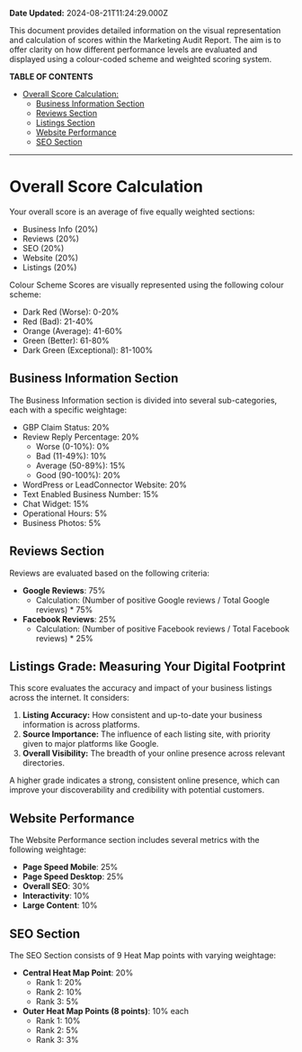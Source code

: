 **Date Updated:** 2024-08-21T11:24:29.000Z

This document provides detailed information on the visual representation and calculation of scores within the Marketing Audit Report. The aim is to offer clarity on how different performance levels are evaluated and displayed using a colour-coded scheme and weighted scoring system.

  
**TABLE OF CONTENTS**

* [Overall Score Calculation:](https://help.gohighlevel.com/a/solutions/articles/155000003053?portalId=48000045315#Overall-Score-Calculation%3A)  
   * [Business Information Section](https://help.gohighlevel.com/a/solutions/articles/155000003053?portalId=48000045315#Business-Information-Section)  
   * [Reviews Section](https://help.gohighlevel.com/a/solutions/articles/155000003053?portalId=48000045315#Reviews-Section)  
   * [Listings Section](https://help.gohighlevel.com/a/solutions/articles/155000003053?portalId=48000045315#Listings-Section)  
   * [Website Performance](https://help.gohighlevel.com/a/solutions/articles/155000003053?portalId=48000045315#Website-Performance)  
   * [SEO Section](https://help.gohighlevel.com/a/solutions/articles/155000003053?portalId=48000045315#SEO-Section)

---

# **Overall Score Calculation**

Your overall score is an average of five equally weighted sections:

* Business Info (20%)
* Reviews (20%)
* SEO (20%)
* Website (20%)
* Listings (20%)

Colour Scheme Scores are visually represented using the following colour scheme:

* Dark Red (Worse): 0-20%
* Red (Bad): 21-40%
* Orange (Average): 41-60%
* Green (Better): 61-80%
* Dark Green (Exceptional): 81-100%

## **Business Information Section**

The Business Information section is divided into several sub-categories, each with a specific weightage:

* GBP Claim Status: 20%
* Review Reply Percentage: 20%  
   * Worse (0-10%): 0%  
   * Bad (11-49%): 10%  
   * Average (50-89%): 15%  
   * Good (90-100%): 20%
* WordPress or LeadConnector Website: 20%
* Text Enabled Business Number: 15%
* Chat Widget: 15%
* Operational Hours: 5%
* Business Photos: 5%

## **Reviews Section**

Reviews are evaluated based on the following criteria:

* **Google Reviews**: 75%  
   * Calculation: (Number of positive Google reviews / Total Google reviews) \* 75%
* **Facebook Reviews**: 25%  
   * Calculation: (Number of positive Facebook reviews / Total Facebook reviews) \* 25%

## Listings Grade: Measuring Your Digital Footprint

This score evaluates the accuracy and impact of your business listings across the internet. It considers:

1. **Listing Accuracy:** How consistent and up-to-date your business information is across platforms.
2. **Source Importance:** The influence of each listing site, with priority given to major platforms like Google.
3. **Overall Visibility:** The breadth of your online presence across relevant directories.

A higher grade indicates a strong, consistent online presence, which can improve your discoverability and credibility with potential customers.  
  
  
## **Website Performance**

The Website Performance section includes several metrics with the following weightage:

* **Page Speed Mobile**: 25%
* **Page Speed Desktop**: 25%
* **Overall SEO**: 30%
* **Interactivity**: 10%
* **Large Content**: 10%

## **SEO Section**

The SEO Section consists of 9 Heat Map points with varying weightage:

* **Central Heat Map Point**: 20%  
   * Rank 1: 20%  
   * Rank 2: 10%  
   * Rank 3: 5%
* **Outer Heat Map Points (8 points)**: 10% each  
   * Rank 1: 10%  
   * Rank 2: 5%  
   * Rank 3: 3%

  
